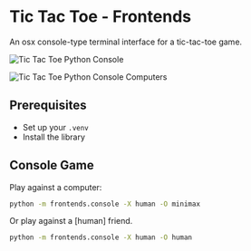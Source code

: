 # Tic Tac Toe - Frontends

An osx console-type terminal interface for a tic-tac-toe game.

![Tic Tac Toe Python Console](https://github.com/srslafazan/tic-tac-toe/assets/11346004/efff2fea-8706-401b-8295-9a0a8de48a78)

![Tic Tac Toe Python Console Computers](https://github.com/srslafazan/tic-tac-toe/assets/11346004/1eafeb9a-ba93-4bab-8ce2-b427c5d1a760)

## Prerequisites

- Set up your `.venv`
- Install the library

## Console Game

Play against a computer:

```bash
python -m frontends.console -X human -O minimax
```

Or play against a [human] friend.

```bash
python -m frontends.console -X human -O human
```
